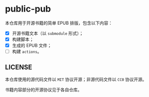 # public-pub

本仓库用于开源书籍的简单 EPUB 排版，包含以下内容：

- [x] 开源书籍文本（以 `submodule` 形式）；
- [x] 构建脚本；
- [x] 生成的 EPUB 文件；
- [ ] 构建 `actions`。

## LICENSE

本仓库使用的源代码文件以 `MIT` 协议开源；非源代码文件以 `CC0` 协议开源。

书籍内容部分的开源协议见于各自仓库。
